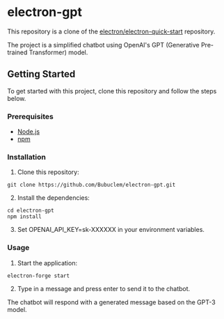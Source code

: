 
# electron-gpt

This repository is a clone of the [electron/electron-quick-start](https://github.com/electron/electron-quick-start) repository.

The project is a simplified chatbot using OpenAI's GPT (Generative Pre-trained Transformer) model.

## Getting Started

To get started with this project, clone this repository and follow the steps below.

### Prerequisites

- [Node.js](https://nodejs.org/en/)
- [npm](https://www.npmjs.com/get-npm)

### Installation

1. Clone this repository:

```
git clone https://github.com/Bubuclem/electron-gpt.git 
```

2. Install the dependencies:

```
cd electron-gpt
npm install 
```

3. Set OPENAI_API_KEY=sk-XXXXXX in your environment variables.

### Usage

1. Start the application:

```
electron-forge start
```

2. Type in a message and press enter to send it to the chatbot.

The chatbot will respond with a generated message based on the GPT-3 model.

